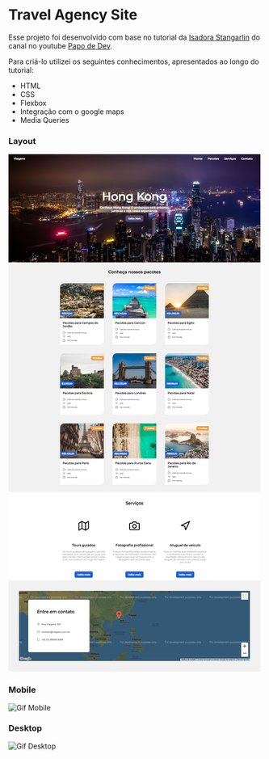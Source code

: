 # Travel Agency Site

Esse projeto foi desenvolvido com base no tutorial da [Isadora Stangarlin](https://github.com/isadorastan) do canal no youtube [Papo de Dev](https://www.youtube.com/channel/UCRhKK6VrISnIWPJjYxBPKnA/videos).

Para criá-lo utilizei os seguintes conhecimentos, apresentados ao longo do tutorial:

- HTML
- CSS
- Flexbox
- Integração com o google maps
- Media Queries

### Layout
![Layout](/assets/travel-agency-layout.png)

### Mobile
![Gif Mobile](/assets/mobile.gif)

### Desktop
![Gif Desktop](/assets/desktop.gif) 